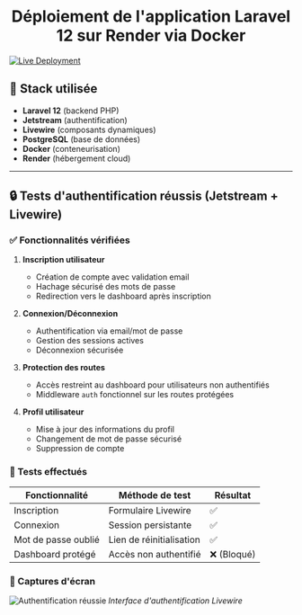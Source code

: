 <h1 align="center">
  Déploiement de l'application Laravel 12 sur Render via Docker
</h1>

[![Live Deployment](https://img.shields.io/badge/LIVE_DEMO-▶_laravel--docker--deploy.onrender.com-46E3B7?style=for-the-badge)](https://laravel-docker-deploy.onrender.com)

## 🚀 Stack utilisée

- **Laravel 12** (backend PHP)
- **Jetstream** (authentification)
- **Livewire** (composants dynamiques)
- **PostgreSQL** (base de données)
- **Docker** (conteneurisation)
- **Render** (hébergement cloud)

---

## 🔒 Tests d'authentification réussis (Jetstream + Livewire)

### ✅ Fonctionnalités vérifiées

1. **Inscription utilisateur**
   - Création de compte avec validation email
   - Hachage sécurisé des mots de passe
   - Redirection vers le dashboard après inscription

2. **Connexion/Déconnexion**
   - Authentification via email/mot de passe
   - Gestion des sessions actives
   - Déconnexion sécurisée

3. **Protection des routes**
   - Accès restreint au dashboard pour utilisateurs non authentifiés
   - Middleware `auth` fonctionnel sur les routes protégées

4. **Profil utilisateur**
   - Mise à jour des informations du profil
   - Changement de mot de passe sécurisé
   - Suppression de compte

### 🧪 Tests effectués

| Fonctionnalité       | Méthode de test          | Résultat |
|----------------------|--------------------------|----------|
| Inscription          | Formulaire Livewire      | ✅       |
| Connexion            | Session persistante      | ✅       |
| Mot de passe oublié  | Lien de réinitialisation | ✅       |
| Dashboard protégé   | Accès non authentifié    | ❌ (Bloqué) |

### 📸 Captures d'écran

![Authentification réussie](https://github.com/user-attachments/assets/dba5e88c-8109-442b-9646-1a532f88c250)
*Interface d'authentification Livewire*
